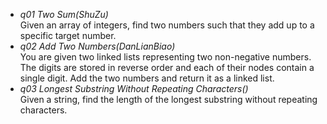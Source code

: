* *q01 Two Sum(ShuZu)*<br/>
Given an array of integers, find two numbers such that they add up to a specific target number.
* *q02 Add Two Numbers(DanLianBiao)*<br/>
You are given two linked lists representing two non-negative numbers. The digits are stored in reverse order and each of their nodes contain a single digit. Add the two numbers and return it as a linked list.
* *q03 Longest Substring Without Repeating Characters()*<br/>
Given a string, find the length of the longest substring without repeating characters.